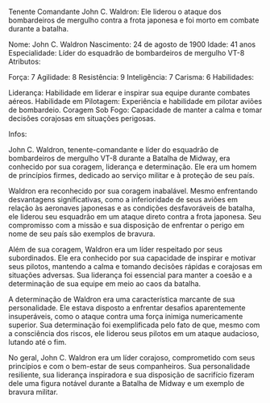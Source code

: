 Tenente Comandante John C. Waldron:
Ele liderou o ataque dos bombardeiros de mergulho contra a frota japonesa e foi morto em combate durante a batalha.

Nome: John C. Waldron
Nascimento: 24 de agosto de 1900
Idade: 41 anos
Especialidade: Líder do esquadrão de bombardeiros de mergulho VT-8
Atributos:

Força: 7
Agilidade: 8
Resistência: 9
Inteligência: 7
Carisma: 6
Habilidades:

Liderança: Habilidade em liderar e inspirar sua equipe durante combates aéreos.
Habilidade em Pilotagem: Experiência e habilidade em pilotar aviões de bombardeio.
Coragem Sob Fogo: Capacidade de manter a calma e tomar decisões corajosas em situações perigosas.

Infos:

John C. Waldron, tenente-comandante e líder do esquadrão de bombardeiros de mergulho VT-8 durante a Batalha de Midway, era conhecido por sua coragem, liderança e determinação. Ele era um homem de princípios firmes, dedicado ao serviço militar e à proteção de seu país.

Waldron era reconhecido por sua coragem inabalável. Mesmo enfrentando desvantagens significativas, como a inferioridade de seus aviões em relação às aeronaves japonesas e as condições desfavoráveis de batalha, ele liderou seu esquadrão em um ataque direto contra a frota japonesa. Seu compromisso com a missão e sua disposição de enfrentar o perigo em nome de seu país são exemplos de bravura.

Além de sua coragem, Waldron era um líder respeitado por seus subordinados. Ele era conhecido por sua capacidade de inspirar e motivar seus pilotos, mantendo a calma e tomando decisões rápidas e corajosas em situações adversas. Sua liderança foi essencial para manter a coesão e a determinação de sua equipe em meio ao caos da batalha.

A determinação de Waldron era uma característica marcante de sua personalidade. Ele estava disposto a enfrentar desafios aparentemente insuperáveis, como o ataque contra uma força inimiga numericamente superior. Sua determinação foi exemplificada pelo fato de que, mesmo com a consciência dos riscos, ele liderou seus pilotos em um ataque audacioso, lutando até o fim.

No geral, John C. Waldron era um líder corajoso, comprometido com seus princípios e com o bem-estar de seus companheiros. Sua personalidade resiliente, sua liderança inspiradora e sua disposição de sacrifício fizeram dele uma figura notável durante a Batalha de Midway e um exemplo de bravura militar.